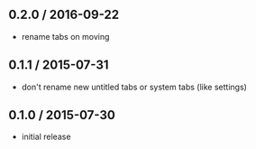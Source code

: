 0.2.0 / 2016-09-22
------------------
- rename tabs on moving

0.1.1 / 2015-07-31
------------------
- don't rename new untitled tabs or system tabs (like settings)

0.1.0 / 2015-07-30
------------------
- initial release
